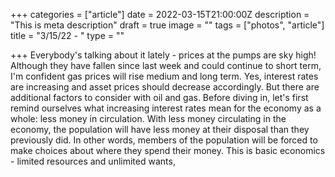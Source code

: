 +++
categories = ["article"]
date = 2022-03-15T21:00:00Z
description = "This is meta description"
draft = true
image = ""
tags = ["photos", "article"]
title = "3/15/22 - "
type = ""

+++
Everybody's talking about it lately - prices at the pumps are sky high! Although they have fallen since last week and could continue to short term, I'm confident gas prices will rise medium and long term. Yes, interest rates are increasing and asset prices should decrease accordingly. But there are additional factors to consider with oil and gas. Before diving in, let's first remind ourselves what increasing interest rates mean for the economy as a whole: less money in circulation. With less money circulating in the economy, the population will have less money at their disposal than they previously did. In other words, members of the population will be forced to make choices about where they spend their money. This is basic economics - limited resources and unlimited wants,